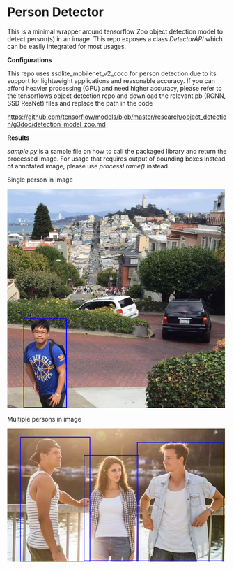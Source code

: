 # Person Detector

This is a minimal wrapper around tensorflow Zoo object detection model to detect person(s) in an image. This repo exposes a class *DetectorAPI* which can be easily integrated for most usages. 

__Configurations__

This repo uses ssdlite_mobilenet_v2_coco for person detection due to its support for lightweight applications and reasonable accuracy. If you can afford heavier processing (GPU) and need higher accuracy, please refer to the tensorflows object detection repo and download the relevant pb (RCNN, SSD ResNet) files and replace the path in the code

https://github.com/tensorflow/models/blob/master/research/object_detection/g3doc/detection_model_zoo.md

__Results__

*sample.py* is a sample file on how to call the packaged library and return the processed image. For usage that requires output of bounding boxes instead of annotated image, please use *processFrame()* instead.

Single person in image

<img src="/sample_result.png?" width="500"/>


Multiple persons in image

<img src="/sample_result_mult.png?" width="500"/>
